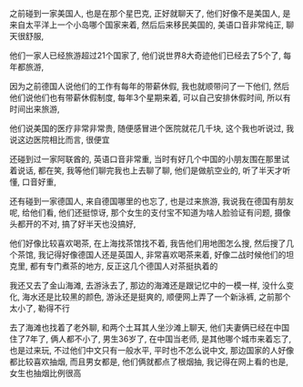 之前碰到一家美国人, 也是在那个星巴克, 正好就聊天了, 他们好像不是美国人, 是来自太平洋上一个小岛哪个国家来着, 然后后来移民美国的, 美语口音非常纯正, 聊天很舒服,

他们一家人已经旅游超过21个国家了, 他们说世界8大奇迹他们已经去了5个了, 每年都旅游, 

因为之前德国人说他们的工作有每年的带薪休假, 我也就顺带问了一下他们, 然后他们说他们也有带薪休假制度, 每年3个星期来着, 可以自己安排休假时间, 所以有时间出来旅游,

他们说美国的医疗非常非常贵, 随便感冒进个医院就花几千块, 这个我也听说过, 我说这边医院相比而言, 很便宜

还碰到过一家阿联酋的, 英语口音非常重, 当时有好几个中国的小朋友围在那里试着说话, 都在笑, 我等他们聊完我也上去聊了聊, 他们是做航空业的, 听了半天才听懂, 口音好重, 

还有碰到一家德国人, 来自德国哪里的也忘了, 也是过来旅游, 我说我在德国有朋友呢, 给他们看, 他们还挺惊讶, 那个女生的支付宝不知道为啥人脸验证有问题, 摄像头都开的不对, 搞了好半天也没搞好, 

他们好像比较喜欢喝茶, 在上海找茶馆找不着, 我告他们用地图怎么搜, 然后搜了几个茶馆, 我记得好像德国人还是英国人, 非常喜欢喝茶来着, 好像二战时候他们的坦克里, 都有专门煮茶的地方, 反正这几个德国人对茶挺执着的

我还又去了金山海滩, 去游泳去了, 那边的海滩还是跟记忆中的一模一样, 没什么变化, 海水还是比较黑的颜色, 游泳还是挺爽的, 顺便网上弄了一个新泳裤, 之前那个太小了, 勒得不行

去了海滩也找着了老外聊, 和两个土耳其人坐沙滩上聊天, 他们夫妻俩已经在中国住了7年了, 俩人都不小了, 男生36岁了, 在中国当老师, 是其他哪个城市来着忘了, 也是过来玩, 不过他们中文只有一般水平, 平时也不怎么说中文, 那边国家的人好像都比较喜欢抽烟, 而且男女都是, 他们俩就都点了根烟抽, 我记得在网上看的也是, 女生也抽烟比例很高